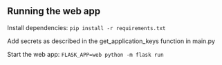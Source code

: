 ## Running the web app

Install dependencies:
`pip install -r requirements.txt`

Add secrets as described in the get_application_keys function in main.py

Start the web app:
`FLASK_APP=web python -m flask run`
